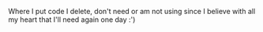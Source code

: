 Where I put code I delete, don't need or am not using since
I believe with all my heart that I'll need again one day :')